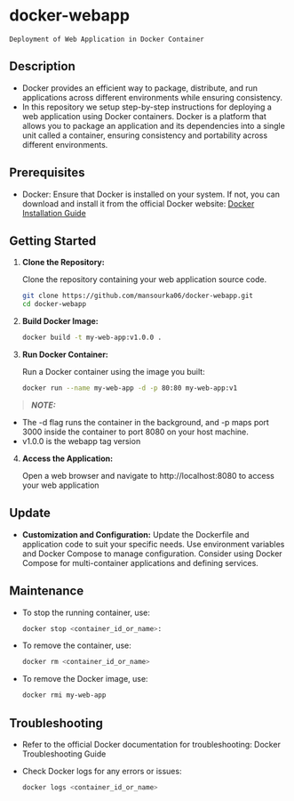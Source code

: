# docker-webapp

    Deployment of Web Application in Docker Container

## Description
 
 - Docker provides an efficient way to package, distribute, and run applications across different environments while ensuring consistency.
 - In this repository we setup step-by-step instructions for deploying a web application using Docker containers. Docker is a platform that allows you to package an application and its dependencies into a single unit called a container, ensuring consistency and portability across different environments.

## Prerequisites

- Docker: Ensure that Docker is installed on your system. If not, you can download and install it from the official Docker website: [Docker Installation Guide](https://docs.docker.com/get-docker/)

## Getting Started

1. **Clone the Repository:**

   Clone the repository containing your web application source code.

   ```bash
   git clone https://github.com/mansourka06/docker-webapp.git 
   cd docker-webapp

2. **Build Docker Image:**

    ```bash
    docker build -t my-web-app:v1.0.0 .

3. **Run Docker Container:**

    Run a Docker container using the image you built:
    ```bash
    docker run --name my-web-app -d -p 80:80 my-web-app:v1

> **_NOTE:_**
  - The -d flag runs the container in the background, and -p maps port 3000 inside the container to port 8080 on your host machine.
  - v1.0.0 is the webapp tag version

4. **Access the Application:**

    Open a web browser and navigate to http://localhost:8080 to access your web application


## Update

- **Customization and Configuration:**
Update the Dockerfile and application code to suit your specific needs.
Use environment variables and Docker Compose to manage configuration.
Consider using Docker Compose for multi-container applications and defining services.

## Maintenance

  - To stop the running container, use:
    ```bash
    docker stop <container_id_or_name>:

 - To remove the container, use:
    ```bash
    docker rm <container_id_or_name>

 - To remove the Docker image, use:
    ```bash
    docker rmi my-web-app

## Troubleshooting

 - Refer to the official Docker documentation for troubleshooting: Docker Troubleshooting Guide

 - Check Docker logs for any errors or issues:
    ```bash
    docker logs <container_id_or_name>


